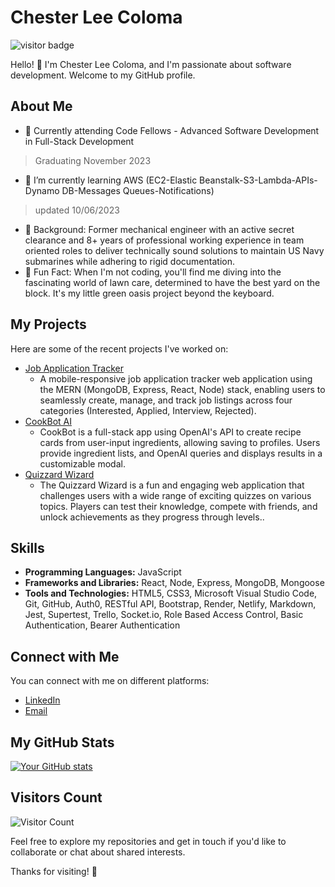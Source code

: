 # Chester Lee Coloma

![visitor badge](https://visitor-badge.laobi.icu/badge?page_id=cleecoloma.cleecoloma)

Hello! 👋 I'm Chester Lee Coloma, and I'm passionate about software development. Welcome to my GitHub profile.

## About Me

* 💼 Currently attending Code Fellows - Advanced Software Development in Full-Stack Development 
> Graduating November 2023
* 🌱 I’m currently learning AWS (EC2-Elastic Beanstalk-S3-Lambda-APIs-Dynamo DB-Messages Queues-Notifications) 
> updated 10/06/2023
* 💬 Background: Former mechanical engineer with an active secret clearance and 8+ years of professional working experience in team oriented roles to deliver technically sound solutions to maintain US Navy submarines while adhering to rigid documentation. 
* 🎉 Fun Fact: When I'm not coding, you'll find me diving into the fascinating world of lawn care, determined to have the best yard on the block. It's my little green oasis project beyond the keyboard.

## My Projects

Here are some of the recent projects I've worked on:

* [Job Application Tracker](https://job-application-tracker-app.netlify.app/)
    * A mobile-responsive job application tracker web application using the MERN (MongoDB, Express, React, Node) stack, enabling users to seamlessly create, manage, and track job listings across four categories (Interested, Applied, Interview, Rejected).
* [CookBot AI](https://cookbot-ai-app.netlify.app/)
    * CookBot is a full-stack app using OpenAI's API to create recipe cards from user-input ingredients, allowing saving to profiles. Users provide ingredient lists, and OpenAI queries and displays results in a customizable modal.
* [Quizzard Wizard](https://code-fellow-quizzards.github.io/quizzard-wizard/)
    * The Quizzard Wizard is a fun and engaging web application that challenges users with a wide range of exciting quizzes on various topics. Players can test their knowledge, compete with friends, and unlock achievements as they progress through levels..

## Skills

* **Programming Languages:** JavaScript
* **Frameworks and Libraries:** React, Node, Express, MongoDB, Mongoose
* **Tools and Technologies:** HTML5, CSS3, Microsoft Visual Studio Code, Git, GitHub,  Auth0, RESTful API, Bootstrap, Render, Netlify, Markdown, Jest, Supertest, Trello, Socket.io, Role Based Access Control, Basic Authentication, Bearer Authentication

## Connect with Me

You can connect with me on different platforms:

* [LinkedIn](https://www.linkedin.com/in/chesterleecoloma/)
* [Email](mailto:your-email@example.com)

## My GitHub Stats

[![Your GitHub stats](https://github-readme-stats.vercel.app/api?username=YourUsername&show_icons=true&theme=dark)](https://github.com/cleecoloma)

## Visitors Count

![Visitor Count](https://profile-counter.glitch.me/cleecoloma/count.svg)

Feel free to explore my repositories and get in touch if you'd like to collaborate or chat about shared interests.

Thanks for visiting! 🚀